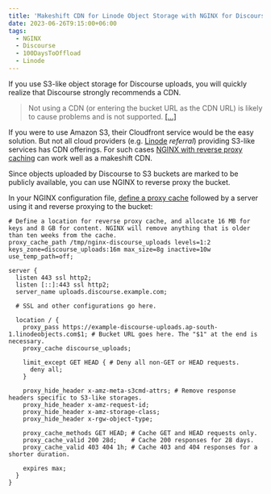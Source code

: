 ```yaml
---
title: 'Makeshift CDN for Linode Object Storage with NGINX for Discourse'
date: 2023-06-26T9:15:00+06:00
tags:
  - NGINX
  - Discourse
  - 100DaysToOffload
  - Linode
---
```


If you use S3-like object storage for Discourse uploads, you will quickly realize that Discourse strongly recommends a CDN.

> Not using a CDN (or entering the bucket URL as the CDN URL) is likely to cause problems and is not supported. [\[...\]](https://meta.discourse.org/t/configure-an-s3-compatible-object-storage-provider-for-uploads/148916)

If you were to use Amazon S3, their Cloudfront service would be the easy solution. But not all cloud providers (e.g. [Linode](https://www.linode.com/lp/refer/?r=8d4f388136825d3d04a90d3f7b0ce6b29732a835) _referral_) providing S3-like services has CDN offerings. For such cases [NGINX with reverse proxy caching](https://www.nginx.com/resources/wiki/start/topics/examples/reverseproxycachingexample/) can work well as a makeshift CDN.

Since objects uploaded by Discourse to S3 buckets are marked to be publicly available, you can use NGINX to reverse proxy the bucket.

In your NGINX configuration file, [define a proxy cache](https://nginx.org/en/docs/http/ngx_http_proxy_module.html#proxy_cache_path) followed by a server using it and reverse proxying to the bucket:

``` nginx
# Define a location for reverse proxy cache, and allocate 16 MB for keys and 8 GB for content. NGINX will remove anything that is older than ten weeks from the cache.
proxy_cache_path /tmp/nginx-discourse_uploads levels=1:2 keys_zone=discourse_uploads:16m max_size=8g inactive=10w use_temp_path=off;

server {
  listen 443 ssl http2;
  listen [::]:443 ssl http2;
  server_name uploads.discourse.example.com;

  # SSL and other configurations go here.

  location / {
    proxy_pass https://example-discourse-uploads.ap-south-1.linodeobjects.com$1; # Bucket URL goes here. The "$1" at the end is necessary.
    proxy_cache discourse_uploads;
    
    limit_except GET HEAD { # Deny all non-GET or HEAD requests.
      deny all;
    }

    proxy_hide_header x-amz-meta-s3cmd-attrs; # Remove response headers specific to S3-like storages.
    proxy_hide_header x-amz-request-id;
    proxy_hide_header x-amz-storage-class;
    proxy_hide_header x-rgw-object-type;

    proxy_cache_methods GET HEAD; # Cache GET and HEAD requests only.
    proxy_cache_valid 200 28d;    # Cache 200 responses for 28 days.
    proxy_cache_valid 403 404 1h; # Cache 403 and 404 responses for a shorter duration.

    expires max;
  }
}
```

